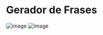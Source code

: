 # Gerador de Frases

![image](https://user-images.githubusercontent.com/76667230/160473053-b7b388fe-3895-4d3d-8b0c-1973ddab12c1.png)
![image](https://user-images.githubusercontent.com/76667230/160473082-44d57e16-1958-4237-a5cb-dfb1e9ede39d.png)
